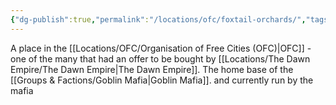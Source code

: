 ```yaml
---
{"dg-publish":true,"permalink":"/locations/ofc/foxtail-orchards/","tags":["Location"],"updated":"2025-01-14T21:03:47.489+00:00"}
---
```


A place in the [[Locations/OFC/Organisation of Free Cities (OFC)\|OFC]] - one of the many that had an offer to be bought by [[Locations/The Dawn Empire/The Dawn Empire\|The Dawn Empire]]. The home base of the [[Groups & Factions/Goblin Mafia\|Goblin Mafia]]. and currently run by the mafia 